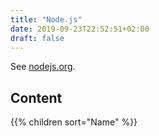 ```yaml
---
title: "Node.js"
date: 2019-09-23T22:52:51+02:00
draft: false
---
```


See [nodejs.org](https://nodejs.org/).

## Content

{{% children sort="Name" %}}
